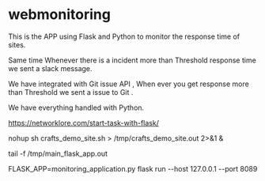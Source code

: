 # webmonitoring

This is the APP using Flask and Python to monitor the response time of sites.

Same time Whenever there is a incident more than Threshold response time we sent a slack message.

We have integrated with Git issue API , When ever you get response more than Threshold we sent a issue to Git .

We have everything handled with Python.


https://networklore.com/start-task-with-flask/




nohup sh crafts_demo_site.sh > /tmp/crafts_demo_site.out 2>&1 &

tail -f /tmp/main_flask_app.out


FLASK_APP=monitoring_application.py flask run --host 127.0.0.1 --port 8089
